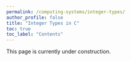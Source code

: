 ```yaml
---
permalink: /computing-systems/integer-types/
author_profile: false
title: "Integer Types in C"
toc: true
toc_label: "Contents"
---
```


This page is currently under construction.